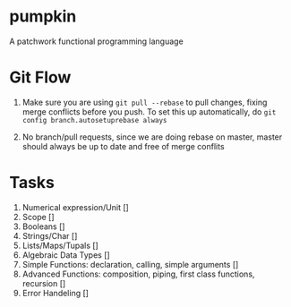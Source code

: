 pumpkin
=======

A patchwork functional programming language

Git Flow
======
1) Make sure you are using `git pull --rebase` to pull changes, fixing merge
conflicts before you push. To set this up automatically, do ```git config
branch.autosetuprebase always```

2) No branch/pull requests, since we are doing rebase on master, master should
always be up to date and free of merge conflits

Tasks
======

1. Numerical expression/Unit []
2. Scope []
3. Booleans []
4. Strings/Char []
5. Lists/Maps/Tupals []
6. Algebraic Data Types []
7. Simple Functions: declaration, calling, simple arguments []
8. Advanced Functions: composition, piping, first class functions, recursion []
9. Error Handeling []
